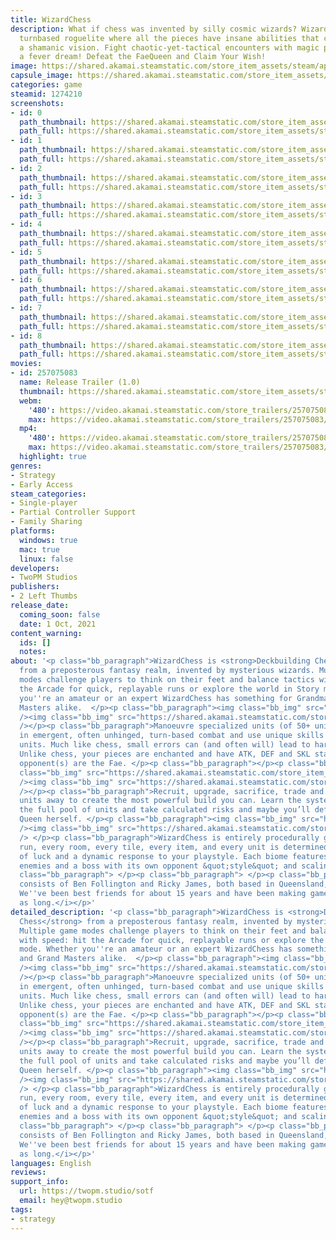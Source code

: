 ```yaml
---
title: WizardChess
description: What if chess was invented by silly cosmic wizards? WizardChess is a
  turnbased roguelite where all the pieces have insane abilities that came to us in
  a shamanic vision. Fight chaotic-yet-tactical encounters with magic powers out of
  a fever dream! Defeat the FaeQueen and Claim Your Wish!
image: https://shared.akamai.steamstatic.com/store_item_assets/steam/apps/1274210/header.jpg?t=1733988561
capsule_image: https://shared.akamai.steamstatic.com/store_item_assets/steam/apps/1274210/capsule_231x87.jpg?t=1733988561
categories: game
steamid: 1274210
screenshots:
- id: 0
  path_thumbnail: https://shared.akamai.steamstatic.com/store_item_assets/steam/apps/1274210/ss_2c28a63158067273ad558a8ed016fc1221d6c344.600x338.jpg?t=1733988561
  path_full: https://shared.akamai.steamstatic.com/store_item_assets/steam/apps/1274210/ss_2c28a63158067273ad558a8ed016fc1221d6c344.1920x1080.jpg?t=1733988561
- id: 1
  path_thumbnail: https://shared.akamai.steamstatic.com/store_item_assets/steam/apps/1274210/ss_8f4fb9aa3ab424a42fbe6fa2137caa1e64d98944.600x338.jpg?t=1733988561
  path_full: https://shared.akamai.steamstatic.com/store_item_assets/steam/apps/1274210/ss_8f4fb9aa3ab424a42fbe6fa2137caa1e64d98944.1920x1080.jpg?t=1733988561
- id: 2
  path_thumbnail: https://shared.akamai.steamstatic.com/store_item_assets/steam/apps/1274210/ss_c37616b92b9ec2897b0250211f703812d5ffcc63.600x338.jpg?t=1733988561
  path_full: https://shared.akamai.steamstatic.com/store_item_assets/steam/apps/1274210/ss_c37616b92b9ec2897b0250211f703812d5ffcc63.1920x1080.jpg?t=1733988561
- id: 3
  path_thumbnail: https://shared.akamai.steamstatic.com/store_item_assets/steam/apps/1274210/ss_70d2aa0c98d9676a5d26701db6bd348455c51e76.600x338.jpg?t=1733988561
  path_full: https://shared.akamai.steamstatic.com/store_item_assets/steam/apps/1274210/ss_70d2aa0c98d9676a5d26701db6bd348455c51e76.1920x1080.jpg?t=1733988561
- id: 4
  path_thumbnail: https://shared.akamai.steamstatic.com/store_item_assets/steam/apps/1274210/ss_63706bd402c54c314610678e429d4bd85527e274.600x338.jpg?t=1733988561
  path_full: https://shared.akamai.steamstatic.com/store_item_assets/steam/apps/1274210/ss_63706bd402c54c314610678e429d4bd85527e274.1920x1080.jpg?t=1733988561
- id: 5
  path_thumbnail: https://shared.akamai.steamstatic.com/store_item_assets/steam/apps/1274210/ss_f61cf45ca587d5f2f5727348b13685cfcf660f18.600x338.jpg?t=1733988561
  path_full: https://shared.akamai.steamstatic.com/store_item_assets/steam/apps/1274210/ss_f61cf45ca587d5f2f5727348b13685cfcf660f18.1920x1080.jpg?t=1733988561
- id: 6
  path_thumbnail: https://shared.akamai.steamstatic.com/store_item_assets/steam/apps/1274210/ss_622787cce091249dba2b08e2ea1dbde015962c65.600x338.jpg?t=1733988561
  path_full: https://shared.akamai.steamstatic.com/store_item_assets/steam/apps/1274210/ss_622787cce091249dba2b08e2ea1dbde015962c65.1920x1080.jpg?t=1733988561
- id: 7
  path_thumbnail: https://shared.akamai.steamstatic.com/store_item_assets/steam/apps/1274210/ss_b590ef48cc66fbd6964ef61c93be0a0e70d59580.600x338.jpg?t=1733988561
  path_full: https://shared.akamai.steamstatic.com/store_item_assets/steam/apps/1274210/ss_b590ef48cc66fbd6964ef61c93be0a0e70d59580.1920x1080.jpg?t=1733988561
- id: 8
  path_thumbnail: https://shared.akamai.steamstatic.com/store_item_assets/steam/apps/1274210/ss_5762ee10093b8853d684f39f41f54269618a5cd2.600x338.jpg?t=1733988561
  path_full: https://shared.akamai.steamstatic.com/store_item_assets/steam/apps/1274210/ss_5762ee10093b8853d684f39f41f54269618a5cd2.1920x1080.jpg?t=1733988561
movies:
- id: 257075083
  name: Release Trailer (1.0)
  thumbnail: https://shared.akamai.steamstatic.com/store_item_assets/steam/apps/257075083/f1f69af32507426415026f34424e1aadab10a428/movie_600x337.jpg?t=1732071618
  webm:
    '480': https://video.akamai.steamstatic.com/store_trailers/257075083/movie480_vp9.webm?t=1732071618
    max: https://video.akamai.steamstatic.com/store_trailers/257075083/movie_max_vp9.webm?t=1732071618
  mp4:
    '480': https://video.akamai.steamstatic.com/store_trailers/257075083/movie480.mp4?t=1732071618
    max: https://video.akamai.steamstatic.com/store_trailers/257075083/movie_max.mp4?t=1732071618
  highlight: true
genres:
- Strategy
- Early Access
steam_categories:
- Single-player
- Partial Controller Support
- Family Sharing
platforms:
  windows: true
  mac: true
  linux: false
developers:
- TwoPM Studios
publishers:
- 2 Left Thumbs
release_date:
  coming_soon: false
  date: 1 Oct, 2021
content_warning:
  ids: []
  notes:
about: '<p class="bb_paragraph">WizardChess is <strong>Deckbuilding Chess</strong>
  from a preposterous fantasy realm, invented by mysterious wizards. Multiple game
  modes challenge players to think on their feet and balance tactics with speed: hit
  the Arcade for quick, replayable runs or explore the world in Story mode. Whether
  you''re an amateur or an expert WizardChess has something for Grandma''s and Grand
  Masters alike.  </p><p class="bb_paragraph"><img class="bb_img" src="https://shared.akamai.steamstatic.com/store_item_assets/steam/apps/1274210/extras/title_tactical.png?t=1733988561"
  /><img class="bb_img" src="https://shared.akamai.steamstatic.com/store_item_assets/steam/apps/1274210/extras/newWCgif2.gif?t=1733988561"
  /></p><p class="bb_paragraph">Manoeuvre specialized units (of 50+ unique classes)
  in emergent, often unhinged, turn-based combat and use unique skills to defeat enemy
  units. Much like chess, small errors can (and often will) lead to harsh consequences.
  Unlike chess, your pieces are enchanted and have ATK, DEF and SKL stats... and your
  opponent(s) are the Fae. </p><p class="bb_paragraph"></p><p class="bb_paragraph"><img
  class="bb_img" src="https://shared.akamai.steamstatic.com/store_item_assets/steam/apps/1274210/extras/title_chess.png?t=1733988561"
  /><img class="bb_img" src="https://shared.akamai.steamstatic.com/store_item_assets/steam/apps/1274210/extras/newWCgif1.gif?t=1733988561"
  /></p><p class="bb_paragraph">Recruit, upgrade, sacrifice, trade and gamble your
  units away to create the most powerful build you can. Learn the systems, unlock
  the full pool of units and take calculated risks and maybe you’ll defeat the Fae
  Queen herself. </p><p class="bb_paragraph"><img class="bb_img" src="https://shared.akamai.steamstatic.com/store_item_assets/steam/apps/1274210/extras/title_roguelike.png?t=1733988561"
  /><img class="bb_img" src="https://shared.akamai.steamstatic.com/store_item_assets/steam/apps/1274210/extras/newWCgif3.gif?t=1733988561"
  /> </p><p class="bb_paragraph">WizardChess is entirely procedurally generated. Every
  run, every room, every tile, every item, and every unit is determined by a combination
  of luck and a dynamic response to your playstyle. Each biome features unique rooms,
  enemies and a boss with its own opponent &quot;style&quot; and scaling difficulty.</p><p
  class="bb_paragraph"> </p><p class="bb_paragraph"> </p><p class="bb_paragraph"><i>TwoPM
  consists of Ben Follington and Ricky James, both based in Queensland, Australia.
  We''ve been best friends for about 15 years and have been making games for almost
  as long.</i></p>'
detailed_description: '<p class="bb_paragraph">WizardChess is <strong>Deckbuilding
  Chess</strong> from a preposterous fantasy realm, invented by mysterious wizards.
  Multiple game modes challenge players to think on their feet and balance tactics
  with speed: hit the Arcade for quick, replayable runs or explore the world in Story
  mode. Whether you''re an amateur or an expert WizardChess has something for Grandma''s
  and Grand Masters alike.  </p><p class="bb_paragraph"><img class="bb_img" src="https://shared.akamai.steamstatic.com/store_item_assets/steam/apps/1274210/extras/title_tactical.png?t=1733988561"
  /><img class="bb_img" src="https://shared.akamai.steamstatic.com/store_item_assets/steam/apps/1274210/extras/newWCgif2.gif?t=1733988561"
  /></p><p class="bb_paragraph">Manoeuvre specialized units (of 50+ unique classes)
  in emergent, often unhinged, turn-based combat and use unique skills to defeat enemy
  units. Much like chess, small errors can (and often will) lead to harsh consequences.
  Unlike chess, your pieces are enchanted and have ATK, DEF and SKL stats... and your
  opponent(s) are the Fae. </p><p class="bb_paragraph"></p><p class="bb_paragraph"><img
  class="bb_img" src="https://shared.akamai.steamstatic.com/store_item_assets/steam/apps/1274210/extras/title_chess.png?t=1733988561"
  /><img class="bb_img" src="https://shared.akamai.steamstatic.com/store_item_assets/steam/apps/1274210/extras/newWCgif1.gif?t=1733988561"
  /></p><p class="bb_paragraph">Recruit, upgrade, sacrifice, trade and gamble your
  units away to create the most powerful build you can. Learn the systems, unlock
  the full pool of units and take calculated risks and maybe you’ll defeat the Fae
  Queen herself. </p><p class="bb_paragraph"><img class="bb_img" src="https://shared.akamai.steamstatic.com/store_item_assets/steam/apps/1274210/extras/title_roguelike.png?t=1733988561"
  /><img class="bb_img" src="https://shared.akamai.steamstatic.com/store_item_assets/steam/apps/1274210/extras/newWCgif3.gif?t=1733988561"
  /> </p><p class="bb_paragraph">WizardChess is entirely procedurally generated. Every
  run, every room, every tile, every item, and every unit is determined by a combination
  of luck and a dynamic response to your playstyle. Each biome features unique rooms,
  enemies and a boss with its own opponent &quot;style&quot; and scaling difficulty.</p><p
  class="bb_paragraph"> </p><p class="bb_paragraph"> </p><p class="bb_paragraph"><i>TwoPM
  consists of Ben Follington and Ricky James, both based in Queensland, Australia.
  We''ve been best friends for about 15 years and have been making games for almost
  as long.</i></p>'
languages: English
reviews:
support_info:
  url: https://twopm.studio/sotf
  email: hey@twopm.studio
tags:
- strategy
---
```


